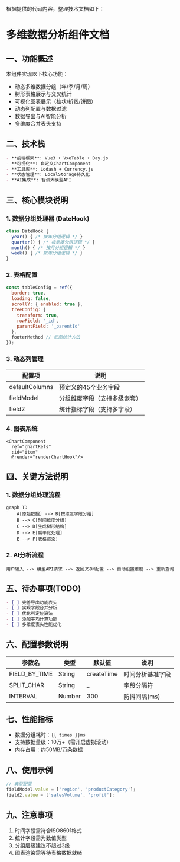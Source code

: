 

根据提供的代码内容，整理技术文档如下：

# 多维数据分析组件文档

## 一、功能概述
本组件实现以下核心功能：
- 动态多维数据分组（年/季/月/周）
- 树形表格展示与交叉统计
- 可视化图表展示（柱状/折线/饼图）
- 动态列配置与数据过滤
- 数据导出与AI智能分析
- 多维度合并表头支持

## 二、技术栈
```markdown
- **前端框架**: Vue3 + VxeTable + Day.js
- **可视化**: 自定义ChartComponent
- **工具库**: Lodash + Currency.js
- **状态管理**: LocalStorage持久化
- **AI集成**: 智谱大模型API
```

## 三、核心模块说明

### 1. 数据分组处理器 (DateHook)
```javascript
class DateHook {
  year() { /* 按年分组逻辑 */ }
  quarter() { /* 按季度分组逻辑 */ }
  month() { /* 按月分组逻辑 */ }
  week() { /* 按周分组逻辑 */ }
}
```

### 2. 表格配置
```javascript
const tableConfig = ref({
  border: true,
  loading: false,
  scrollY: { enabled: true },
  treeConfig: {
    transform: true,
    rowField: '_id',
    parentField: '_parentId'
  },
  footerMethod // 底部统计方法
});
```

### 3. 动态列管理
| 配置项        | 说明                          |
|---------------|-----------------------------|
| defaultColumns | 预定义的45个业务字段            |
| fieldModel    | 分组维度字段（支持多级嵌套）      |
| field2        | 统计指标字段（支持多字段）        |

### 4. 图表系统
```vue
<ChartComponent 
  ref="chartRefs" 
  :id="item" 
  @render="renderChartHook"/>
```

## 四、关键方法说明

### 1. 数据分组处理流程
```mermaid
graph TD
    A[原始数据] --> B[按维度字段分组]
    B --> C[时间维度分组]
    C --> D[生成树形结构]
    D --> E[扁平化处理]
    E --> F[表格渲染]
```

### 2. AI分析流程
```
用户输入 --> 模型API请求 --> 返回JSON配置 --> 自动设置维度 --> 重新查询
```

## 五、待办事项(TODO)
```markdown
- [ ] 完善导出功能表头
- [ ] 实现字段合并分析
- [ ] 优化列定位算法
- [ ] 添加平均计算功能
- [ ] 多维度表头性能优化
```

## 六、配置参数说明
| 参数名          | 类型     | 默认值   | 说明                     |
|-----------------|----------|---------|--------------------------|
| FIELD_BY_TIME   | String   | createTime | 时间分析基准字段         |
| SPLIT_CHAR      | String   | _        | 字段分隔符               |
| INTERVAL        | Number   | 300      | 防抖间隔(ms)            |

## 七、性能指标
- 数据分组耗时：`{{ times }}ms`
- 支持数据量级：10万+（需开启虚拟滚动）
- 内存占用：约50MB/万条数据

## 八、使用示例
```javascript
// 典型配置
fieldModel.value = ['region', 'productCategory'];
field2.value = ['salesVolume', 'profit'];
```

## 九、注意事项
1. 时间字段需符合ISO8601格式
2. 统计字段需为数值类型
3. 分组层级建议不超过3级
4. 图表渲染需等待表格数据就绪

